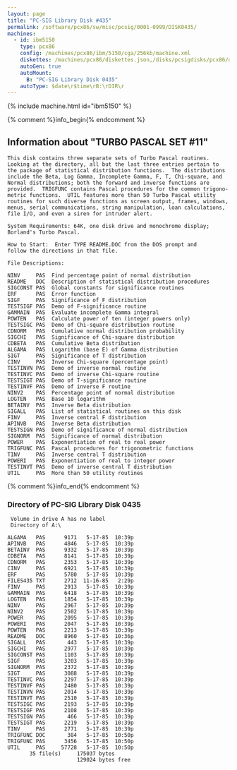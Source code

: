 ```yaml
---
layout: page
title: "PC-SIG Library Disk #435"
permalink: /software/pcx86/sw/misc/pcsig/0001-0999/DISK0435/
machines:
  - id: ibm5150
    type: pcx86
    config: /machines/pcx86/ibm/5150/cga/256kb/machine.xml
    diskettes: /machines/pcx86/diskettes.json,/disks/pcsigdisks/pcx86/diskettes.json
    autoGen: true
    autoMount:
      B: "PC-SIG Library Disk 0435"
    autoType: $date\r$time\rB:\rDIR\r
---
```


{% include machine.html id="ibm5150" %}

{% comment %}info_begin{% endcomment %}

## Information about "TURBO PASCAL SET #11"

    This disk contains three separate sets of Turbo Pascal routines.
    Looking at the directory, all but the last three entries pertain to
    the package of statistical distribution functions.  The distributions
    include the Beta, Log Gamma, Incomplete Gamma, F, T, Chi-square, and
    Normal distributions; both the forward and inverse functions are
    provided.  TRIGFUNC contains Pascal procedures for the common trigono-
    metric functions.  UTIL features more than 50 Turbo Pascal utility
    routines for such diverse functions as screen output, frames, windows,
    menus, serial communications, string manipulation, loan calculations,
    file I/O, and even a siren for intruder alert.
    
    System Requirements: 64K, one disk drive and monochrome display;
    Borland's Turbo Pascal.
    
    How to Start:  Enter TYPE README.DOC from the DOS prompt and
    follow the directions in that file.
    
    File Descriptions:
    
    NINV     PAS  Find percentage point of normal distribution
    README   DOC  Description of statistical distribution procedures
    SIGCONST PAS  Global constants for significance routines
    ERF      PAS  Error function
    SIGF     PAS  Significance of F distribution
    TESTSIGF PAS  Demo of F-significance routine
    GAMMAIN  PAS  Evaluate incomplete Gamma integral
    POWTEN   PAS  Calculate power of ten (integer powers only)
    TESTSIGC PAS  Demo of Chi-square distribution routine
    CDNORM   PAS  Cumulative normal distribution probability
    SIGCHI   PAS  Significance of Chi-square distribution
    CDBETA   PAS  Cumulative Beta distribution
    ALGAMA   PAS  Logarithm (base E) of Gamma distribution
    SIGT     PAS  Significance of T distribution
    CINV     PAS  Inverse Chi-square (percentage point)
    TESTINVN PAS  Demo of inverse normal routine
    TESTINVC PAS  Demo of inverse Chi-square routine
    TESTSIGT PAS  Demo of T-significance routine
    TESTINVF PAS  Demo of inverse F routine
    NINV2    PAS  Percentage point of normal distribution
    LOGTEN   PAS  Base 10 logarithm
    BETAINV  PAS  Inverse Beta distribution
    SIGALL   PAS  List of statistical routines on this disk
    FINV     PAS  Inverse central F distribution
    APINVB   PAS  Inverse Beta distribution
    TESTSIGN PAS  Demo of significance of normal distribution
    SIGNORM  PAS  Significance of normal distribution
    POWER    PAS  Exponentiation of real to real power
    TRIGFUNC PAS  Pascal procedures for trigonometric functions
    TINV     PAS  Inverse central T distribution
    POWERI   PAS  Exponentiation of real to integer power
    TESTINVT PAS  Demo of inverse central T distribution
    UTIL     PAS  More than 50 utility routines
{% comment %}info_end{% endcomment %}


### Directory of PC-SIG Library Disk 0435

     Volume in drive A has no label
     Directory of A:\

    ALGAMA   PAS      9171   5-17-85  10:39p
    APINVB   PAS      4846   5-17-85  10:39p
    BETAINV  PAS      9332   5-17-85  10:39p
    CDBETA   PAS      8141   5-17-85  10:39p
    CDNORM   PAS      2353   5-17-85  10:39p
    CINV     PAS      6921   5-17-85  10:39p
    ERF      PAS      5780   5-17-85  10:39p
    FILES435 TXT      2712  11-16-85   2:29p
    FINV     PAS      2913   5-17-85  10:39p
    GAMMAIN  PAS      6418   5-17-85  10:39p
    LOGTEN   PAS      1854   5-17-85  10:39p
    NINV     PAS      2967   5-17-85  10:39p
    NINV2    PAS      2502   5-17-85  10:39p
    POWER    PAS      2095   5-17-85  10:39p
    POWERI   PAS      2047   5-17-85  10:39p
    POWTEN   PAS      2213   5-17-85  10:39p
    README   DOC      8960   5-17-85  10:36p
    SIGALL   PAS       443   5-17-85  10:39p
    SIGCHI   PAS      2977   5-17-85  10:39p
    SIGCONST PAS      1103   5-17-85  10:39p
    SIGF     PAS      3203   5-17-85  10:39p
    SIGNORM  PAS      2372   5-17-85  10:39p
    SIGT     PAS      3088   5-17-85  10:39p
    TESTINVC PAS      2297   5-17-85  10:39p
    TESTINVF PAS      2480   5-17-85  10:39p
    TESTINVN PAS      2014   5-17-85  10:39p
    TESTINVT PAS      2510   5-17-85  10:39p
    TESTSIGC PAS      2193   5-17-85  10:39p
    TESTSIGF PAS      2108   5-17-85  10:39p
    TESTSIGN PAS       466   5-17-85  10:39p
    TESTSIGT PAS      2219   5-17-85  10:39p
    TINV     PAS      2771   5-17-85  10:39p
    TRIGFUNC DOC       384   5-17-85  10:50p
    TRIGFUNC PAS      3456   5-17-85  10:50p
    UTIL     PAS     57728   5-17-85  10:50p
           35 file(s)     175037 bytes
                          129024 bytes free
